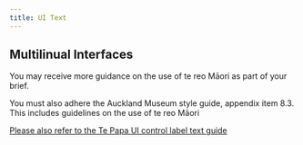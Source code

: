 ```yaml
---
title: UI Text
---
```


## Multilinual Interfaces

You may receive more guidance on the use of te reo Māori as part of your brief.

You must also adhere the Auckland Museum style guide, appendix item 8.3. This includes guidelines on the use of te reo Māori

[Please also refer to the Te Papa UI control label text guide](https://te-papa.github.io/_pages/patterns/ui-control-names/)
